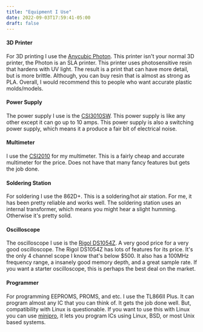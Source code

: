 ```yaml
---
title: "Equipment I Use"
date: 2022-09-03T17:59:41-05:00
draft: false
---
```



#### 3D Printer

For 3D printing I use the [Anycubic Photon](https://www.anycubic.com/products/anycubic-photon-3d-printer).
This printer isn't your normal 3D printer, the Photon is an SLA printer.
This printer uses photosensitive resin that hardens with UV light.
The result is a print that can have more detail, but is more brittle.
Although, you can buy resin that is almost as strong as PLA.
Overall, I would recommend this to people who want accurate plastic molds/models.

#### Power Supply

The power supply I use is the [CSI3010SW](https://www.circuitspecialists.com/csi3010sw.html).
This power supply is like any other except it can go up to 10 amps.
This power supply is also a switching power supply, which means it a produce a fair bit of electrical noise.

#### Multimeter

I use the [CSI2010](https://www.circuitspecialists.com/digital-multimeter-csi2010.html) for my multimeter.
This is a fairly cheap and accurate multimeter for the price.
Does not have that many fancy features but gets the job done.

#### Soldering Station

For soldering I use the 862D+.
This is a soldering/hot air station.
For me, it has been pretty reliable and works well.
The soldering station uses an internal transformer, which means you might hear a slight humming.
Otherwise it's pretty solid.

#### Oscilloscope

The oscilloscope I use is the [Rigol DS1054Z](https://www.rigolna.com/products/digital-oscilloscopes/1000z/).
A very good price for a very good oscilloscope.
The Rigol DS1054Z has lots of features for its price.
It's the only 4 channel scope I know that's below $500.
It also has a 100MHz frequency range, a insanely good memory depth, and a great sample rate.
If you want a starter oscilloscope, this is perhaps the best deal on the market.

#### Programmer

For programming EEPROMS, PROMS, and etc. I use the TL866II Plus.
It can program almost any IC that you can think of.
It gets the job done well.
But, compatibility with Linux is questionable.
If you want to use this with Linux you can use [minipro](https://gitlab.com/DavidGriffith/minipro/), it lets you program ICs using Linux, BSD, or most Unix based systems.
